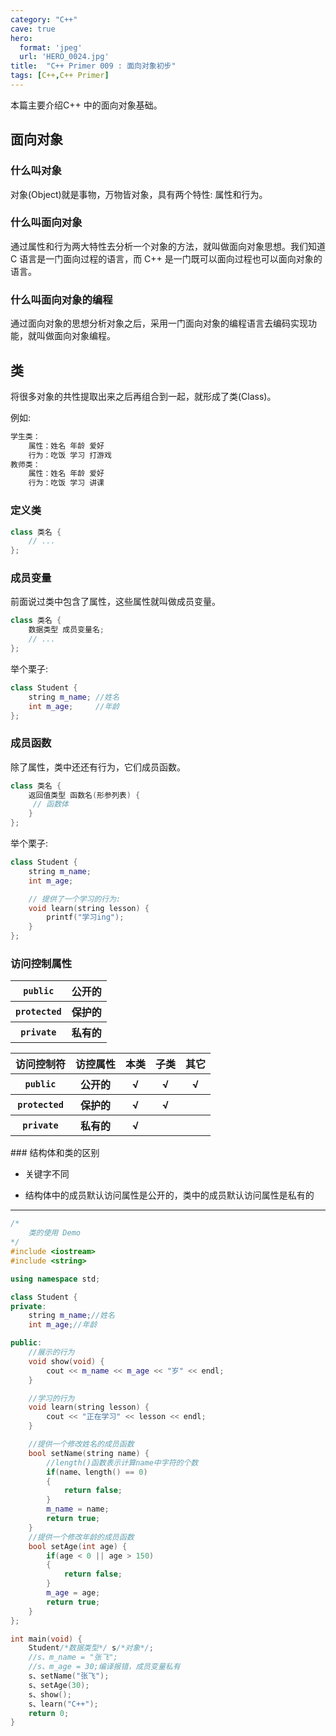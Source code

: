 ```yaml
---
category: "C++"
cave: true
hero:
  format: 'jpeg'
  url: 'HERO_0024.jpg'
title:  "C++ Primer 009 : 面向对象初步"
tags: [C++,C++ Primer]
---
```

本篇主要介绍C++ 中的面向对象基础。

## 面向对象

### 什么叫对象

对象(Object)就是事物，万物皆对象，具有两个特性: 属性和行为。

### 什么叫面向对象

通过属性和行为两大特性去分析一个对象的方法，就叫做面向对象思想。我们知道 C 语言是一门面向过程的语言，而 C++ 是一门既可以面向过程也可以面向对象的语言。

### 什么叫面向对象的编程

通过面向对象的思想分析对象之后，采用一门面向对象的编程语言去编码实现功能，就叫做面向对象编程。

## 类

将很多对象的共性提取出来之后再组合到一起，就形成了类(Class)。

例如:

```cpp
学生类：
	属性：姓名 年龄 爱好
	行为：吃饭 学习 打游戏
教师类：
	属性：姓名 年龄 爱好
	行为：吃饭 学习 讲课
```


### 定义类

```cpp
class 类名 {
	// ...
};
```


### 成员变量

前面说过类中包含了属性，这些属性就叫做成员变量。

```cpp
class 类名 {
	数据类型 成员变量名;
	// ...
};
```

举个栗子:

```cpp
class Student {
	string m_name; //姓名
	int m_age;     //年龄
};
```


### 成员函数

除了属性，类中还还有行为，它们成员函数。

```cpp
class 类名 {
	返回值类型 函数名(形参列表) {
     // 函数体
	}
};
```

举个栗子:

```cpp
class Student {
	string m_name;
	int m_age;

	// 提供了一个学习的行为:
	void learn(string lesson) {
		printf("学习ing");
	}
};
```


### 访问控制属性

<table>
<tr><th><code>public</code></th><th>公开的</th></tr>
<tr><th><code>protected</code></th><th>保护的</th></tr>
<tr><th><code>private</code></th><th>私有的</th></tr>
</table>

<table>
<tr><th>访问控制符</th><th>访控属性</th><th>本类</th><th>子类</th><th>其它</th></tr>
<tr><th><code>public</code></th><th>公开的</th><th>√</th><th>√</th><th>√</th></tr>
<tr><th><code>protected</code></th><th>保护的</th><th>√</th><th>√</th><th></th></tr>
<tr><th><code>private</code></th><th>私有的</th><th>√</th><th></th><th></th></tr>
</table>
### 结构体和类的区别

* 关键字不同

* 结构体中的成员默认访问属性是公开的，类中的成员默认访问属性是私有的

***
```cpp
/*
    类的使用 Demo
*/
#include <iostream>
#include <string>

using namespace std;

class Student {
private:
    string m_name;//姓名
    int m_age;//年龄

public:
    //展示的行为
    void show(void) {
        cout << m_name << m_age << "岁" << endl;
    }

    //学习的行为
    void learn(string lesson) {
        cout << "正在学习" << lesson << endl;
    }

    //提供一个修改姓名的成员函数
    bool setName(string name) {
        //length()函数表示计算name中字符的个数
        if(name、length() == 0)
        {
            return false;
        }
        m_name = name;
        return true;
    }
    //提供一个修改年龄的成员函数
    bool setAge(int age) {
        if(age < 0 || age > 150)
        {
            return false;
        }
        m_age = age;
        return true;
    }
};

int main(void) {
    Student/*数据类型*/ s/*对象*/;
    //s、m_name = "张飞";
    //s、m_age = 30;编译报错，成员变量私有
    s、setName("张飞");
    s、setAge(30);
    s、show();
    s、learn("C++");
    return 0;
}
```




